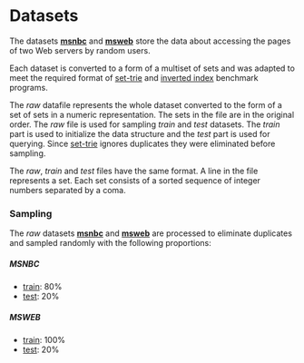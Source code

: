 # Datasets

The datasets [**msnbc**]() and [**msweb**]() store the data about accessing the pages of two Web servers by random users.

Each dataset is converted to a form of a multiset of sets and was adapted to meet the required format of [set-trie](https://bitbucket.org/isavnik/settrie/) and [inverted index](https://github.com/nick-ak96/InvertedIndex) benchmark programs.

The *raw* datafile represents the whole dataset converted to the form of a set of sets in a numeric representation. The sets in the file are in the original order. The *raw* file is used for sampling *train* and *test* datasets. The *train* part is used to initialize the data structure and the *test* part is used for querying. Since [set-trie](https://bitbucket.org/isavnik/settrie/) ignores duplicates they were eliminated before sampling.

The *raw*, *train* and *test* files have the same format.
A line in the file represents a set. Each set consists of a sorted sequence of integer numbers separated by a coma.

### Sampling

The *raw* datasets [**msnbc**](msnbc.data) and [**msweb**](msweb.data) are processed to eliminate duplicates and sampled randomly with the following proportions:

##### MSNBC
- [train](msnbc.data.train): 80%
- [test](msnbc.data.test): 20%

##### MSWEB
- [train](msweb.data.train): 100%
- [test](msweb.data.test): 20%